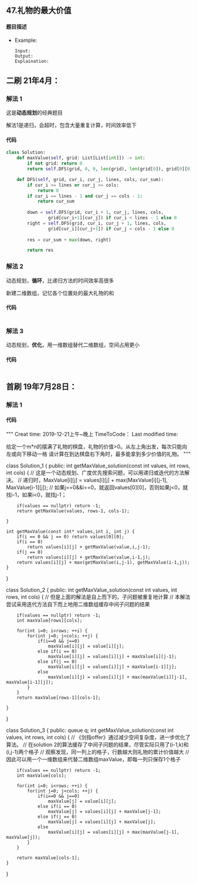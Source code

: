 ## 47.礼物的最大价值
#### 题目描述

- Example:
    ```
    Input: 
    Output: 
    Explaination:
    ```  

## 二刷 21年4月：
### 解法 1
这是**动态规划**的经典题目  

解法1是递归，会超时，包含大量重复计算，时间效率低下

#### 代码
```python
class Solution:
    def maxValue(self, grid: List[List[int]]) -> int:
        if not grid: return 0
        return self.DFS(grid, 0, 0, len(grid), len(grid[0]), grid[0][0])

    def DFS(self, grid, cur_i, cur_j, lines, cols, cur_sum):
        if cur_i >= lines or cur_j >= cols:
            return 0
        if cur_i == lines - 1 and cur_j == cols - 1:
            return cur_sum
        
        down = self.DFS(grid, cur_i + 1, cur_j, lines, cols, 
                grid[cur_i+1][cur_j]) if cur_i < lines - 1 else 0
        right = self.DFS(grid, cur_i, cur_j + 1, lines, cols,
                grid[cur_i][cur_j+1]) if cur_j < cols - 1 else 0
        
        res = cur_sum + max(down, right)

        return res
```

### 解法 2
动态规划，**循环**，比递归方法的时间效率高很多  

新建二维数组，记忆各个位置处的最大礼物的和

#### 代码
```python

```

### 解法 3
动态规划，**优化**，用一维数组替代二维数组，空间占用更小
#### 代码
```python

```


## 首刷 19年7月28日：
### 解法 1
#### 代码

"""
Creat time: 2019-12-21上午~晚上
TimeToCode：
Last modified time: 

给定一个m*n的摆满了礼物的棋盘，礼物的价值>0。从左上角出发，每次只能向左或向下移动一格
请计算在到达棋盘右下角时，最多能拿到多少价值的礼物。
"""

class Solution_1 {
public:
    int getMaxValue_solution(const int values, int rows, int cols) {
        // 这是一个动态规划、广度优先搜索问题，可以用递归或迭代的方法解决。
        // 递归时，MaxValue[i][j] = values[i][j] + max(MaxValue[i][j-1], MaxValue[i-1][j]);
        // 如果j==0&&i==0，就返回values[0][0]，否则如果j<0，就找i-1，如果i<0，就找j-1；

        if(values == nullptr) return -1;
        return getMaxValue(values, rows-1, cols-1);

    }

    int getMaxValue(const int* values,int i, int j) {
        if(i == 0 && j == 0) return values[0][0];
        if(i == 0)
            return values[i][j] + getMaxValue(value,i,j-1);
        if(j == 0)
            return values[i][j] + getMaxValue(value,i-1,j);
        return values[i][j] + max(getMaxValue(i,j-1), getMaxValue(i-1,j));
    }
}


class Solution_2 {
public:
    int getMaxValue_solution(const int values, int rows, int cols) {
        // 但是上面的解法是自上而下的，子问题被重复地计算
        // 本解法尝试采用迭代方法自下而上地用二维数组缓存中间子问题的结果

        if(values == nullptr) return -1;
        int maxValue[rows][cols];

        for(int i=0; i<rows; ++i) {
            for(int j=0; j<cols; ++j) {
                if(i==0 && j==0)
                    maxValue[i][j] = value[i][j];
                else if(i == 0)
                    maxValue[i][j] = values[i][j] + maxValue[i][j-1];
                else if(j == 0)
                    maxValue[i][j] = values[i][j] + maxValue[i-1][j];
                else
                    maxValue[i][j] = values[i][j] + max(maxValue[i][j-1], maxValue[i-1][j]);
            }
        }
        return maxValue[rows-1][cols-1];

    }
}


class Solution_3 {
public:
    queue<int> q;
    int getMaxValue_solution(const int values, int rows, int cols) {
        // 《剑指offer》通过减少空间复杂度，进一步优化了算法。
        // 在solution 2的算法缓存了中间子问题的结果，尽管实际只用了(i-1,k)和(i,j-1)两个格子
        // 观察发现，同一列上的格子，行数越大则礼物的累计价值越大
        // 因此可以用一个一维数组来代替二维数组maxValue，即每一列只保存1个格子

        if(values == nullptr) return -1;
        int maxValue[cols];

        for(int i=0; i<rows; ++i) {
            for(int j=0; j<cols; ++j) {
                if(i==0 && j==0)
                    maxValue[j] = value[i][j];
                else if(i == 0)
                    maxValue[j] = values[i][j] + maxValue[j-1];
                else if(j == 0)
                    maxValue[j] = values[i][j] + maxValue[j];
                else
                    maxValue[i][j] = values[i][j] + max(maxValue[j-1], maxValue[j]);
            }
        }

        return maxValue[cols-1];
    }
}